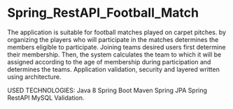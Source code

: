 # Spring_RestAPI_Football_Match
The application is suitable for football matches played on carpet pitches. by organizing the players who will participate in the matches determines the members eligible to participate.
Joining teams desired users first determine their membership.
Then, the system calculates the team to which it will be assigned according to the age of membership during participation and determines the teams.
Application validation, security and layered written using architecture.

USED TECHNOLOGIES: 
Java 8
Spring Boot 
Maven 
Spring JPA
Spring RestAPI 
MySQL 
Validation.
